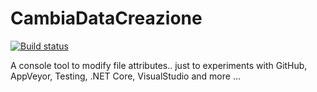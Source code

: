 # CambiaDataCreazione

[![Build status](https://ci.appveyor.com/api/projects/status/github/locomotive223/CambiaDataCreazione?svg=true)](https://ci.appveyor.com/api/projects/status/github/locomotive223)



A console tool to modify file attributes.. just to experiments with GitHub, AppVeyor, Testing, .NET Core, VisualStudio and more ...
